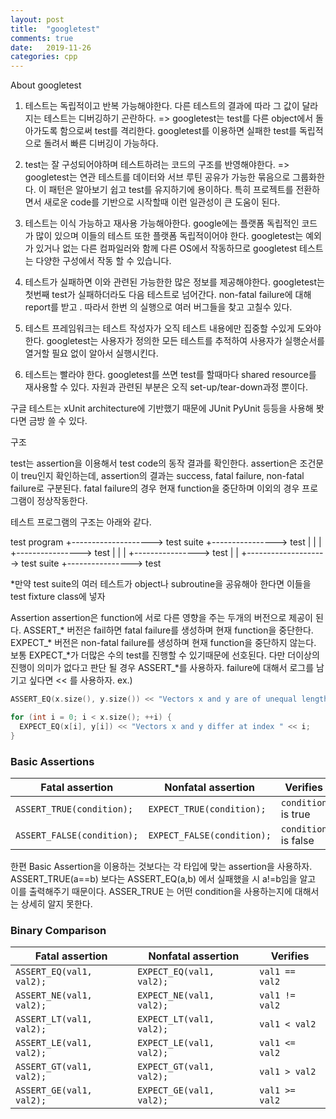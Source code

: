 ```yaml
---
layout: post
title:  "googletest"
comments: true
date:   2019-11-26 
categories: cpp 
---
```


About googletest

1. 테스트는 독립적이고 반복 가능해야한다. 다른 테스트의 결과에 따라 그 값이 달라지는 테스트는 디버깅하기 곤란하다. => googletest는 test를 다른 object에서 돌아가도록 함으로써 test를 격리한다. googletest를 이용하면 실패한 test를 독립적으로 돌려서 빠른 디버깅이 가능하다.

2. test는 잘 구성되어야하며 테스트하려는 코드의 구조를 반영해야한다. => googletest는 연관 테스트를 데이터와 서브 루틴 공유가 가능한 묶음으로 그룹화한다. 이 패턴은 알아보기 쉽고 test를 유지하기에 용이하다. 특히 프로젝트를 전환하면서 새로운 code를 기반으로 시작할때 이런 일관성이 큰 도움이 된다.

3. 테스트는 이식 가능하고 재사용 가능해아한다. google에는 플랫폼 독립적인 코드가 많이 있으며 이들의 테스트 또한 플랫폼 독립적이어야 한다. googletest는 예외가 있거나 없는 다른 컴파일러와 함께 다른 OS에서 작동하므로 googletest 테스트는 다양한 구성에서 작동 할 수 있습니다.

4. 테스트가 실패하면 이와 관련된 가능한한 많은 정보를 제공해야한다.  googletest는 첫번째 test가 실패하더라도 다음 테스트로 넘어간다. non-fatal failure에 대해 report를 받고 . 따라서 한번 의 실행으로 여러 버그들을 찾고 고칠수 있다.

5.  테스트 프레임워크는 테스트 작성자가 오직 테스트 내용에만 집중할 수있게 도와야한다. googletest는 사용자가 정의한 모든 테스트를 추적하여 사용자가 실행순서를 열거할 필요 없이 알아서 실행시킨다.

6. 테스트는 빨라야 한다. googletest를 쓰면 test를 할때마다 shared resource를 재사용할 수 있다. 자원과 관련된 부분은 오직 set-up/tear-down과정 뿐이다.

구글 테스트는 xUnit architecture에 기반했기 때문에 JUnit PyUnit 등등을 사용해 봣다면 금방 쓸 수 있다.

구조

test는 assertion을 이용해서 test code의 동작 결과를 확인한다. assertion은 조건문이 treu인지 확인하는데, assertion의 결과는 success, fatal failure, non-fatal failure로 구분된다. fatal failure의 경우 현재 function을 중단하며 이외의 경우 프로그램이 정상작동한다. 

테스트 프로그램의 구조는 아래와 같다.

test program +--------------------> test suite +----------------> test
             |                                 |
             |                                 +----------------> test
             |                                 |
             |                                 +----------------> test
             |
             |
             +--------------------> test suite +----------------> test

*만약 test suite의 여러 테스트가 object나 subroutine을 공유해아 한다면 이들을 test fixture class에 넣자

Assertion
assertion은 function에 서로 다른 영향을 주는 두개의 버전으로 제공이 된다. ASSERT_* 버전은 fail하면 fatal failure를 생성하며 현재 function을 중단한다. EXPECT_* 버전은 non-fatal failure를 생성하며 현재 function을 중단하지 않는다. 보통 EXPECT_*가 더많은 수의 test를 진행할 수 있기때문에 선호된다. 다만 더이상의 진행이 의미가 없다고 판단 될 경우 ASSERT_*를 사용하자. failure에 대해서 로그를 남기고 싶다면 << 를 사용하자.
ex.)

```c++
ASSERT_EQ(x.size(), y.size()) << "Vectors x and y are of unequal length";

for (int i = 0; i < x.size(); ++i) {
  EXPECT_EQ(x[i], y[i]) << "Vectors x and y differ at index " << i;
}
```

### Basic Assertions

Fatal assertion            | Nonfatal assertion         | Verifies
-------------------------- | -------------------------- | --------------------
`ASSERT_TRUE(condition);`  | `EXPECT_TRUE(condition);`  | `condition` is true
`ASSERT_FALSE(condition);` | `EXPECT_FALSE(condition);` | `condition` is false

한편 Basic Assertion을 이용하는 것보다는 각 타입에 맞는 assertion을 사용하자. ASSERT_TRUE(a==b) 보다는 ASSERT_EQ(a,b) 에서 실패했을 시 a!=b임을 알고 이를 출력해주기 때문이다. ASSER_TRUE 는 어떤 condition을 사용하는지에 대해서는 상세히 알지 못한다.

### Binary Comparison

Fatal assertion          | Nonfatal assertion       | Verifies
------------------------ | ------------------------ | --------------
`ASSERT_EQ(val1, val2);` | `EXPECT_EQ(val1, val2);` | `val1 == val2`
`ASSERT_NE(val1, val2);` | `EXPECT_NE(val1, val2);` | `val1 != val2`
`ASSERT_LT(val1, val2);` | `EXPECT_LT(val1, val2);` | `val1 < val2`
`ASSERT_LE(val1, val2);` | `EXPECT_LE(val1, val2);` | `val1 <= val2`
`ASSERT_GT(val1, val2);` | `EXPECT_GT(val1, val2);` | `val1 > val2`
`ASSERT_GE(val1, val2);` | `EXPECT_GE(val1, val2);` | `val1 >= val2`
